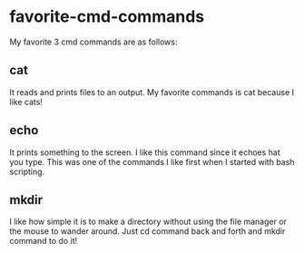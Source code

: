 # favorite-cmd-commands

My favorite 3 cmd commands are as follows:
 
## cat
It reads and prints files to an output.
My favorite commands is cat because I like cats!
 
## echo
It prints something to the screen.
I like this command since it echoes hat you type.
This was one of the commands I like first when I started with bash scripting.

## mkdir
I like how simple it is to make a directory without using the file manager or the mouse to wander around. Just cd command back and forth and mkdir command to do it!
